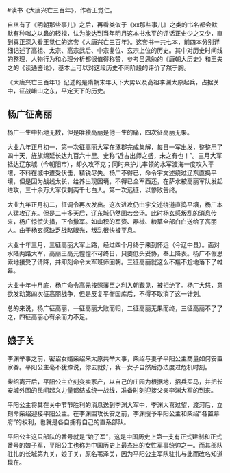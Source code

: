 \#读书《大唐兴亡三百年》，作者王觉仁。

自从有了《明朝那些事儿》之后，再看类似于《xx那些事儿》之类的书名都会默默有种嗤之以鼻的轻视，认为能达到当年明月这本书水平的评话正史少之又少，直到真正深入看王觉仁的这套《大唐兴亡三百年》。这套书一共七本，前四本分别详细记述了高祖、太宗、高宗武后、中宗复位、玄宗上位的历史。其中对历史时间线的整理，人物行为和心理分析都很值得称赞，参考吕思勉的《唐朝大历史》和王夫之的《读通鉴论》，基本上可以对这段历史不同阶段的评价了然于胸。

《大唐兴亡三百年1》记述的是隋朝末年天下大势以及高祖李渊太原起兵，占据关中，征战崤山之东，平定天下的历史。

## 杨广征高丽

杨广一生中拓地无数，但是唯独高丽是他一生的痛，四次征高丽无果。

大业八年正月初一，第一次征高丽大军在涿郡完成集解，每日一军出发，整整用了四十天，旌旗绵延长达九百六十里。史称“近古出师之盛，未之有也！”。三月大军抵达辽东城（今朝阳市），却久攻不克；同时来护儿率领的水军渡海一度攻入平壤，不料在城中遭受伏击，精锐尽失。杨广不得已，命令宇文述绕过辽东直捣平壤，但是因为战线太长，给养出现困境，不得已全军西还，在萨水被高丽军队发起进攻，三十余万大军仅剩两千七白人。第一次远征，以惨败告终。

大业九年正月初二，征调令再次发出。这次进攻仍由宇文述绕道直捣平壤，杨广本人猛攻辽东。但是二十多天后，辽东城仍然固若金汤。此时杨玄感叛乱的消息传来，杨广惊慌失措，下令撤军。如山积的军资、器械、粮草全部白白送给了高丽人。由于杨玄感缺乏战略眼光，叛乱很快被平息。

大业十年三月，三征高丽大军上路，经过四个月终于来到怀远（今辽中县）。面对水陆两路大军，高丽王高元惶惶不可终日，只要低头妥协，奉上降表。杨广不假思索地接受了请降，并即刻命令大军班师回朝。三征高丽就这么不尴不尬地落下了帷幕。

大业十年十月底，杨广命令高元按照藩臣之利入朝觐见，被拒绝了。杨广大怒，意欲发动第四次征高丽战争，但是反复平衡国库后，不得不取消了这一计划。

总的来说，杨广征高丽，一征高丽大败而归，二征高丽无果而终，三征高丽不了了之，四征高丽心有余而力不足。

## 娘子关

李渊举事之前，密诏女婿柴绍来太原共举大事，柴绍与妻子平阳公主商量如何安置家眷。平阳公主毫不犹豫说，你去就好，我一女子自然后办法度过危机时刻。

柴绍离开后，平阳公主立刻变卖家产，以自己的庄园为根据地，招兵买马，并把长安城外围的民间起义力量都结成统一战线，准备时刻迎接父亲李渊大军的到来。

平阳公主将其在关中节节胜利的消息送到李渊大军中，李渊大喜过望，渡河后，立刻命柴绍迎接平阳公主。在李渊围攻长安之前，李渊授予平阳公主和柴绍“各置幕府”的权利，也就是各自拥有自己的直系部队。

平阳公主这只部队的番号就是“娘子军”，这是中国历史上第一支有正式建制和正式番号的娘子军，平阳公主也称为中国历史上最杰出的女性军事统帅之一。而其部队驻扎的长城第九关，娘子关，原名苇泽关，因为平阳公主军队驻扎与此而改名知道现在。